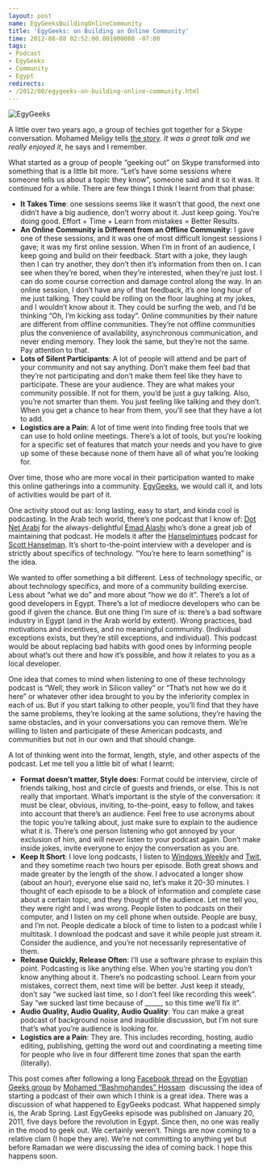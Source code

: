 ```yaml
---
layout: post
name: EgyGeeksBuildingOnlineCommunity
title: 'EgyGeeks: on Building an Online Community'
time: 2012-08-08 02:52:00.001000000 -07:00
tags:
- Podcast
- EgyGeeks
- Community
- Egypt
redirects:
- /2012/08/egygeeks-on-building-online-community.html
---
```

<img class="imageOnRight" title="EgyGeeks" src="{{ site.baseurl }}public/images/EgyGeeks/EgyGeeksLogo.png">

A little over two years ago, a group of techies got together for a Skype conversation. Mohamed Meligy tells [the story](http://gurustop.net/blog/2010/04/05/join-the-egyptian-geeks-on-skype-weekly/). _It was a great talk and we really enjoyed it_, he says and I remember.

What started as a group of people “geeking out” on Skype transformed into something that is a little bit more. “Let’s have some sessions where someone tells us about a topic they know”, someone said and it so it was. It continued for a while. There are few things I think I learnt from that phase:

- **It Takes Time**: one sessions seems like it wasn’t that good, the next one didn’t have a big audience, don’t worry about it. Just keep going. You’re doing good. Effort + Time + Learn from mistakes = Better Results.
- **An Online Community is Different from an Offline Community**: I gave one of these sessions, and it was one of most difficult longest sessions I gave; it was my first online session. When I’m in front of an audience, I keep going and build on their feedback. Start with a joke, they laugh then I can try another, they don’t then it’s information from then on. I can see when they’re bored, when they’re interested, when they’re just lost. I can do some course correction and damage control along the way. In an online session, I don’t have any of that feedback, it’s one long hour of me just talking. They could be rolling on the floor laughing at my jokes, and I wouldn’t know about it. They could be surfing the web, and I’d be thinking “Oh, I’m kicking ass today”. Online communities by their nature are different from offline communities. They’re not offline communities plus the convenience of availability, asynchronous communication, and never ending memory. They look the same, but they’re not the same. Pay attention to that.
- **Lots of Silent Participants**: A lot of people will attend and be part of your community and not say anything. Don’t make them feel bad that they’re not participating and don’t make them feel like they have to participate. These are your audience. They are what makes your community possible. If not for them, you’d be just a guy talking. Also, you’re not smarter than them. You just feeling like talking and they don’t. When you get a chance to hear from them, you’ll see that they have a lot to add.
- **Logistics are a Pain**: A lot of time went into finding free tools that we can use to hold online meetings. There’s a lot of tools, but you’re looking for a specific set of features that match your needs and you have to give up some of these because none of them have all of what you’re looking for.

Over time, those who are more vocal in their participation wanted to make this online gatherings into a community. [EgyGeeks](http://www.egygeeks.net/), we would call it, and lots of activities would be part of it.

One activity stood out as: long lasting, easy to start, and kinda cool is podcasting. In the Arab tech world, there’s one podcast that I know of: [Dot Net Arabi](http://www.DotNetArabi.com) for the always-delightful [Emad Alashi](https://twitter.com/EmadAshi) who’s done a great job of maintaining that podcast. He models it after the [Hanselmintues](http://hanselminutes.com/) podcast for [Scott Hanselman](https://twitter.com/shanselman/). It’s short to-the-point interview with a developer and is strictly about specifics of technology. “You’re here to learn something” is the idea.

We wanted to offer something a bit different. Less of technology specific, or about technology specifics, and more of a community building exercise. Less about “what we do” and more about “how we do it”. There’s a lot of good developers in Egypt. There’s a lot of mediocre developers who can be good if given the chance. But one thing I’m sure of is: there’s a bad software industry in Egypt (and in the Arab world by extent). Wrong practices, bad motivations and incentives, and no meaningful community. (Individual exceptions exists, but they’re still exceptions, and individual). This podcast would be about replacing bad habits with good ones by informing people about what’s out there and how it’s possible, and how it relates to you as a local developer.

One idea that comes to mind when listening to one of these technology podcast is “Well, they work in Silicon valley” or “That’s not how we do it here” or whatever other idea brought to you by the inferiority complex in each of us. But if you start talking to other people, you’ll find that they have the same problems, they’re looking at the same solutions, they’re having the same obstacles, and in your conversations you can remove them. We’re willing to listen and participate of these American podcasts, and communities but not in our own and that should change.

A lot of thinking went into the format, length, style, and other aspects of the podcast. Let me tell you a little bit of what I learnt:

- **Format doesn’t matter, Style does**: Format could be interview, circle of friends talking, host and circle of guests and friends, or else. This is not really that important. What’s important is the style of the conversation: it must be clear, obvious, inviting, to-the-point, easy to follow, and takes into account that there’s an audience. Feel free to use acronyms about the topic you’re talking about, just make sure to explain to the audience what it is. There’s one person listening who got annoyed by your exclusion of him, and will never listen to your podcast again. Don’t make inside jokes, invite everyone to enjoy the conversation as you are.
- **Keep It Short**: I love long podcasts, I listen to [Windows Weekly](http://twit.tv/ww) and [Twit](http://twit.tv/twit), and they sometime reach two hours per episode. Both great shows and made greater by the length of the show. I advocated a longer show (about an hour), everyone else said no, let’s make it 20-30 minutes. I thought of each episode to be a block of information and complete case about a certain topic, and they thought of the audience. Let me tell you, they were right and I was wrong. People listen to podcasts on their computer, and I listen on my cell phone when outside. People are busy, and I’m not. People dedicate a block of time to listen to a podcast while I multitask. I download the podcast and save it while people just stream it. Consider the audience, and you’re not necessarily representative of them.
- **Release Quickly, Release Often**: I’ll use a software phrase to explain this point. Podcasting is like anything else. When you’re starting you don’t know anything about it. There’s no podcasting school. Learn from your mistakes, correct them, next time will be better. Just keep it steady, don’t say “we sucked last time, so I don’t feel like recording this week”. Say “we sucked last time because of _____, so this time we’ll fix it”.
- **Audio Quality, Audio Quality, Audio Quality**: You can make a great podcast of background noise and inaudible discussion, but I’m not sure that’s what you’re audience is looking for.
- **Logistics are a Pain**: They are. This includes recording, hosting, audio editing, publishing, getting the word out and coordinating a meeting time for people who live in four different time zones that span the earth (literally).

This post comes after following a long [Facebook thread](https://www.facebook.com/groups/egyptian.geeks/permalink/443626555677058/) on the [Egyptian Geeks group](https://www.facebook.com/groups/egyptian.geeks/) by [Mohamed “Bashmohandes” Hossam](https://twitter.com/Bashmohandes/)&nbsp; discussing the idea of starting a podcast of their own which I think is a great idea. There was a discussion of what happened to EgyGeeks podcast. What happened simply is, the Arab Spring. Last EgyGeeks episode was published on January 20, 2011, five days before the revolution in Egypt. Since then, no one was really in the mood to geek out. We certainly weren’t. Things are now coming to a relative clam (I hope they are). We’re not committing to anything yet but before Ramadan we were discussing the idea of coming back. I hope this happens soon.
